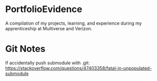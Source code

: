 # PortfolioEvidence
A compilation of my projects, learning, and experience during my apprenticeship at Multiverse and Verizon.

# Git Notes
If accidentally push submodule with .git: 
https://stackoverflow.com/questions/47403358/fatal-in-unpopulated-submodule

